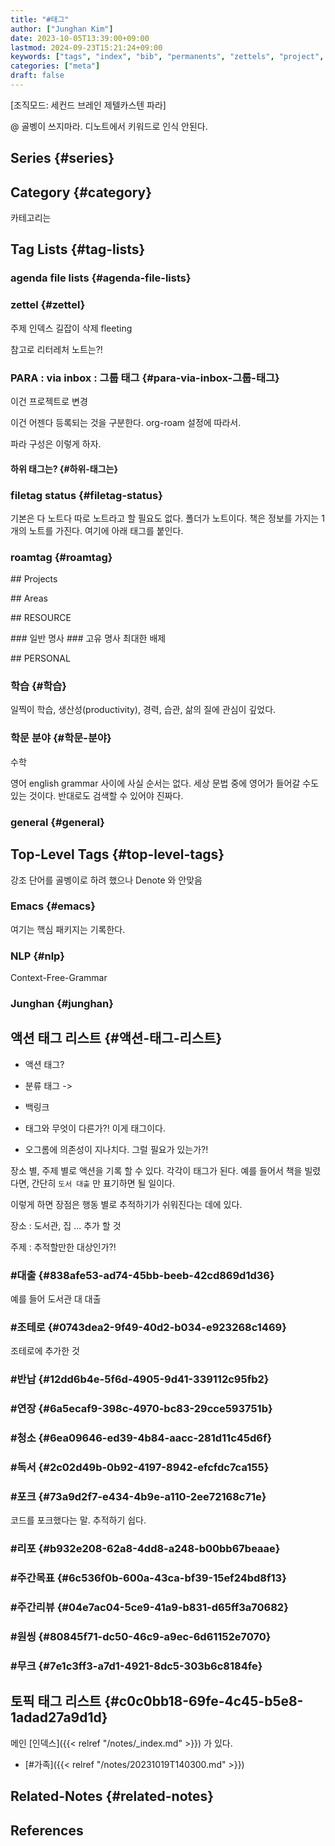 ```yaml
---
title: "#태그"
author: ["Junghan Kim"]
date: 2023-10-05T13:39:00+09:00
lastmod: 2024-09-23T15:21:24+09:00
keywords: ["tags", "index", "bib", "permanents", "zettels", "project", "areas", "resources", "archives", "meta", "terms", "person", "private", "public", "textmaster", "health", "productivity", "writing", "trip", "travel", "journey", "family", "texteditor", "IDE", "racket", "SICP", "clojure", "lisp", "emacslisp", "clojurescript", "LSP", "usesthis", "tools", "reading", "orgmode", "debug", "awareness", "engineering", "parenting", "adventures", "authors", "blogging", "commerce", "course", "algorithm", "community", "creativity", "snippet", "vim", "games", "PKM", "movies", "opensource", "keybindings", "personal", "poetry", "ebook", "probability", "datalog", "database", "knowledge-graph", "problemsolving", "functionalprogramming", "bootcamp", "leetcode", "jhcode", "livecoding", "glossary", "formats", "mathjax", "publishers", "reflections", "reviews", "todayilearned", "indistractable", "indispensable", "uniqueness", "linter", "vale", "hangul", "offline", "dictionary", "people", "manual", "devdocs", "cheat", "tips", "grammar", "dotfiles", "template", "zettelkasten", "digitalgarden", "PARA", "BASB", "orgroam", "denote", "ekg", "bibliography", "enthusiast", "aggregator", "web-browser", "ubuntu", "latex", "sed", "ADHD", "spirituality", "timeline", "education", "stem", "learning", "spaced-repetition", "chromebook", "mathematics", "english", "Y2021", "Y2022", "Y2023", "Y2024", "emacs", "dired", "regex", "autocompletion", "NLP", "CFG", "junghan"]
categories: ["meta"]
draft: false
---
```


[조직모드: 세컨드 브레인 제텔카스텐 파라]

@ 골벵이 쓰지마라. 디노트에서 키워드로 인식 안된다.


## Series {#series}


## Category {#category}

카테고리는


## Tag Lists {#tag-lists}


### agenda file lists {#agenda-file-lists}


### zettel {#zettel}

주제 인덱스 길잡이 삭제 fleeting

참고로 리터레처 노트는?!


### PARA : via inbox : 그룹 태그 {#para-via-inbox-그룹-태그}

이건 프로젝트로 변경

이건 어젠다 등록되는 것을 구분한다. org-roam 설정에 따라서.

파라 구성은 이렇게 하자.


#### 하위 태그는? {#하위-태그는}


### filetag status {#filetag-status}

기본은 다 노트다 따로 노트라고 할 필요도 없다. 폴더가 노트이다. 책은 정보를 가지는 1 개의 노트를 가진다. 여기에 아래 태그를 붙인다.


### roamtag {#roamtag}

\## Projects

\## Areas

\## RESOURCE

\### 일반 명사 \### 고유 명사 최대한 배제

\## PERSONAL


### 학습 {#학습}

일찍이 학습, 생산성(productivity), 경력, 습관, 삶의 질에 관심이 깊었다.


### 학문 분야 {#학문-분야}

수학

영어 english grammar 사이에 사실 순서는 없다. 세상 문법 중에 영어가 들어갈 수도 있는 것이다. 반대로도 검색할 수 있어야 진짜다.


### general {#general}


## Top-Level Tags {#top-level-tags}



강조 단어를 골벵이로 하려 했으나 Denote 와 안맞음


### Emacs {#emacs}

여기는 핵심 패키지는 기록한다.


### NLP {#nlp}

Context-Free-Grammar


### Junghan {#junghan}


## 액션 태그 리스트 {#액션-태그-리스트}

-   액션 태그?
-   분류 태그 -&gt;
-   백링크

-   태그와 무엇이 다른가?! 이게 태그이다.
-   오그롬에 의존성이 지나치다. 그럴 필요가 있는가?!

장소 별, 주제 별로 액션을 기록 할 수 있다. 각각이 태그가 된다. 예를 들어서 책을 빌렸다면, 간단히 `도서 대출` 만 표기하면 될 일이다.

이렇게 하면 장점은 행동 별로 추적하기가 쉬워진다는 데에 있다.

장소
: 도서관, 집 ... 추가 할 것

주제
: 추적할만한 대상인가?!


### #대출 {#838afe53-ad74-45bb-beeb-42cd869d1d36}

예를 들어 도서관 대 대출


### #조테로 {#0743dea2-9f49-40d2-b034-e923268c1469}

조테로에 추가한 것


### #반납 {#12dd6b4e-5f6d-4905-9d41-339112c95fb2}


### #연장 {#6a5ecaf9-398c-4970-bc83-29cce593751b}


### #청소 {#6ea09646-ed39-4b84-aacc-281d11c45d6f}


### #독서 {#2c02d49b-0b92-4197-8942-efcfdc7ca155}


### #포크 {#73a9d2f7-e434-4b9e-a110-2ee72168c71e}

코드를 포크했다는 말. 추적하기 쉽다.


### #리포 {#b932e208-62a8-4dd8-a248-b00bb67beaae}


### #주간목표 {#6c536f0b-600a-43ca-bf39-15ef24bd8f13}


### #주간리뷰 {#04e7ac04-5ce9-41a9-b831-d65ff3a70682}


### #원씽 {#80845f71-dc50-46c9-a9ec-6d61152e7070}


### #무크 {#7e1c3ff3-a7d1-4921-8dc5-303b6c8184fe}


## 토픽 태그 리스트 {#c0c0bb18-69fe-4c45-b5e8-1adad27a9d1d}

메인 [인덱스]({{< relref "/notes/_index.md" >}}) 가 있다.

-   [#가족]({{< relref "/notes/20231019T140300.md" >}})


## Related-Notes {#related-notes}

## References

<style>.csl-entry{text-indent: -1.5em; margin-left: 1.5em;}</style><div class="csl-bib-body">
</div>
